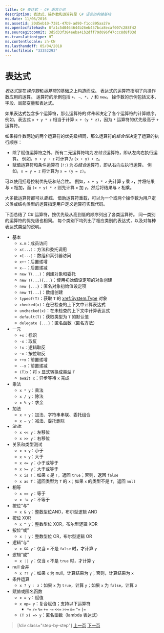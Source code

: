 ```yaml
---
title: C# 表达式 - C# 语言介绍
description: 表达式、操作数和运算符是 C# 语言的构建基块
ms.date: 11/06/2016
ms.assetid: 20d5eb10-7381-47b9-ad90-f1cc895aa27e
ms.openlocfilehash: 8fa1c5d0464644b26eb457bca8ecaf007c288f42
ms.sourcegitcommit: 3d5d33f384eeba41b2dff79d096f47ccc8d8f03d
ms.translationtype: HT
ms.contentlocale: zh-CN
ms.lasthandoff: 05/04/2018
ms.locfileid: "33352293"
---
```

# <a name="expressions"></a>表达式

*表达式*是在*操作数*和*运算符*的基础之上构造而成。 表达式的运算符指明了向操作数应用的运算。 运算符的示例包括 `+`、`-`、`*`、`/` 和 `new`。 操作数的示例包括文本、字段、局部变量和表达式。

如果表达式包含多个运算符，那么运算符的*优先级*决定了各个运算符的计算顺序。 例如，表达式 `x + y * z` 相当于计算 `x + (y * z)`，因为 `*` 运算符的优先级高于 `+` 运算符。

如果操作数两边的两个运算符的优先级相同，那么运算符的*结合性*决定了运算的执行顺序：

*   除了赋值运算符之外，所有二元运算符均为*左结合*运算符，即从左向右执行运算。 例如，`x + y + z` 将计算为 `(x + y) + z`。
*   赋值运算符和条件运算符 (`?:`) 为*右结合*运算符，即从右向左执行运算。 例如，`x = y = z` 将计算为 `x = (y = z)`。

可以使用括号控制优先级和结合性。 例如，`x + y * z` 先计算 `y` 乘 `z`，并将结果与 `x` 相加，而 `(x + y) * z` 则先计算 `x` 加 `y`，然后将结果与 `z` 相乘。

大多数运算符都可以*重载*。 借助运算符重载，可以为一个或两个操作数为用户定义类或结构类型的运算指定用户定义运算符实现代码。

下面总结了 C# 运算符，按优先级从高到低的顺序列出了各类运算符。 同一类别的运算符的优先级也相同。 每个类别下均列出了相应类别的表达式，以及对每种表达式类型的说明。

* 基本
    - `x.m`：成员访问
    - `x(...)`：方法和委托调用
    - `x[...]`：数组和索引器访问
    - `x++`：后置递增
    - `x--`：后置递减
    - `new T(...)`：创建对象和委托
    - `new T(...){...}`：使用初始值设定项的对象创建
    - `new {...}`：匿名对象初始值设定项
    - `new T[...]`：数组创建
    - `typeof(T)`：获取 `T` 的 <xref:System.Type> 对象
    - `checked(x)`：在已检查的上下文中计算表达式
    - `unchecked(x)`：在未检查的上下文中计算表达式
    - `default(T)`：获取类型为 `T` 的默认值
    - `delegate {...}`：匿名函数（匿名方法）
* 一元
    - `+x`：标识
    - `-x`：取反
    - `!x`：逻辑取反
    - `~x`：按位取反
    - `++x`：前置递增
    - `--x`：前置递减
    - `(T)x`：将 `x` 显式转换成类型 `T`
    - `await x`：异步等待 `x` 完成
* 乘法
    - `x * y`：乘法
    - `x / y`：除法
    - `x % y`：求余
* 加法
    - `x + y`：加法、字符串串联、委托组合
    - `x – y`：减法、委托删除
* Shift
    - `x << y`：左移位
    - `x >> y`：右移位
* 关系和类型测试
    - `x < y`：小于
    - `x > y`：大于
    - `x <= y`：小于或等于
    - `x >= y`：大于或等于
    - `x is T`：如果 `x` 是 `T`，返回 `true`；否则，返回 `false`
    - `x as T`：返回类型为 `T` 的 `x`；如果 `x` 的类型不是 `T`，返回 `null`
* 相等
    - `x == y`：等于
    - `x != y`：不等于
* 按位“与”
    - `x & y`：整数型位AND，布尔型逻辑 AND
* 按位 XOR
    - `x ^ y`：整数型位 XOR，布尔型逻辑 XOR
* 按位“或”
    - `x | y`：整数型位 OR，布尔型逻辑 OR
* 逻辑“与”
    - `x && y`：仅当 `x` 不是 `false` 时，才计算 `y`
* 逻辑“或”
    - `x || y`：仅当 `x` 不是 `true` 时，才计算 `y`
* null 合并
    - `x ?? y`：如果 `x` 为 null，计算结果为 `y`；否则，计算结果为 `x`
* 条件运算
    - `x ? y : z`：如果 `x` 为 `true`，计算 `y`；如果 `x` 为 `false`，计算 `z`
* 赋值或匿名函数
    - `x = y`：赋值
    - `x op= y`：复合赋值；支持以下运算符
        - `*=`   `/=`   `%=`   `+=`   `-=`   `<<=`   `>>=`   `&=`  `^=`  `|=`
    - `(T x) => y`：匿名函数（lambda 表达式）

>[!div class="step-by-step"]
[上一页](types-and-variables.md)
[下一页](statements.md)
